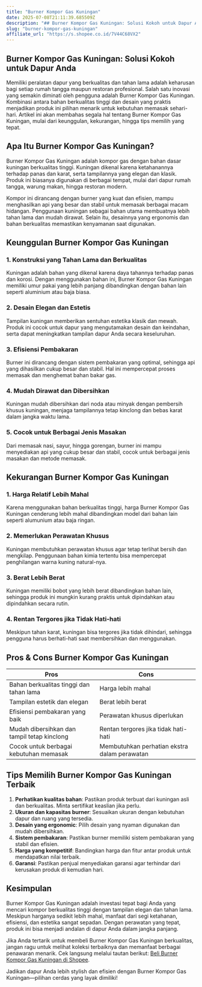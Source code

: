 ```yaml
---
title: "Burner Kompor Gas Kuningan"
date: 2025-07-08T21:11:39.685509Z
description: "## Burner Kompor Gas Kuningan: Solusi Kokoh untuk Dapur Anda..."
slug: "burner-kompor-gas-kuningan"
affiliate_url: "https://s.shopee.co.id/7V44C68VX2"
---
```

## Burner Kompor Gas Kuningan: Solusi Kokoh untuk Dapur Anda

Memiliki peralatan dapur yang berkualitas dan tahan lama adalah keharusan bagi setiap rumah tangga maupun restoran profesional. Salah satu inovasi yang semakin diminati oleh pengguna adalah Burner Kompor Gas Kuningan. Kombinasi antara bahan berkualitas tinggi dan desain yang praktis menjadikan produk ini pilihan menarik untuk kebutuhan memasak sehari-hari. Artikel ini akan membahas segala hal tentang Burner Kompor Gas Kuningan, mulai dari keunggulan, kekurangan, hingga tips memilih yang tepat.

## Apa Itu Burner Kompor Gas Kuningan?

Burner Kompor Gas Kuningan adalah kompor gas dengan bahan dasar kuningan berkualitas tinggi. Kuningan dikenal karena ketahanannya terhadap panas dan karat, serta tampilannya yang elegan dan klasik. Produk ini biasanya digunakan di berbagai tempat, mulai dari dapur rumah tangga, warung makan, hingga restoran modern.

Kompor ini dirancang dengan burner yang kuat dan efisien, mampu menghasilkan api yang besar dan stabil untuk memasak berbagai macam hidangan. Penggunaan kuningan sebagai bahan utama membuatnya lebih tahan lama dan mudah dirawat. Selain itu, desainnya yang ergonomis dan bahan berkualitas memastikan kenyamanan saat digunakan.

## Keunggulan Burner Kompor Gas Kuningan

### 1. Konstruksi yang Tahan Lama dan Berkualitas

Kuningan adalah bahan yang dikenal karena daya tahannya terhadap panas dan korosi. Dengan menggunakan bahan ini, Burner Kompor Gas Kuningan memiliki umur pakai yang lebih panjang dibandingkan dengan bahan lain seperti aluminium atau baja biasa.

### 2. Desain Elegan dan Estetis

Tampilan kuningan memberikan sentuhan estetika klasik dan mewah. Produk ini cocok untuk dapur yang mengutamakan desain dan keindahan, serta dapat meningkatkan tampilan dapur Anda secara keseluruhan.

### 3. Efisiensi Pembakaran

Burner ini dirancang dengan sistem pembakaran yang optimal, sehingga api yang dihasilkan cukup besar dan stabil. Hal ini mempercepat proses memasak dan menghemat bahan bakar gas.

### 4. Mudah Dirawat dan Dibersihkan

Kuningan mudah dibersihkan dari noda atau minyak dengan pembersih khusus kuningan, menjaga tampilannya tetap kinclong dan bebas karat dalam jangka waktu lama.

### 5. Cocok untuk Berbagai Jenis Masakan

Dari memasak nasi, sayur, hingga gorengan, burner ini mampu menyediakan api yang cukup besar dan stabil, cocok untuk berbagai jenis masakan dan metode memasak.

## Kekurangan Burner Kompor Gas Kuningan

### 1. Harga Relatif Lebih Mahal

Karena menggunakan bahan berkualitas tinggi, harga Burner Kompor Gas Kuningan cenderung lebih mahal dibandingkan model dari bahan lain seperti alumunium atau baja ringan.

### 2. Memerlukan Perawatan Khusus

Kuningan membutuhkan perawatan khusus agar tetap terlihat bersih dan mengkilap. Penggunaan bahan kimia tertentu bisa mempercepat penghilangan warna kuning natural-nya.

### 3. Berat Lebih Berat

Kuningan memiliki bobot yang lebih berat dibandingkan bahan lain, sehingga produk ini mungkin kurang praktis untuk dipindahkan atau dipindahkan secara rutin.

### 4. Rentan Tergores jika Tidak Hati-hati

Meskipun tahan karat, kuningan bisa tergores jika tidak dihindari, sehingga pengguna harus berhati-hati saat membersihkan dan menggunakan.

## Pros & Cons Burner Kompor Gas Kuningan

| **Pros**                                              | **Cons**                                               |
|--------------------------------------------------------|--------------------------------------------------------|
| Bahan berkualitas tinggi dan tahan lama              | Harga lebih mahal                                    |
| Tampilan estetik dan elegan                          | Berat lebih berat                                   |
| Efisiensi pembakaran yang baik                        | Perawatan khusus diperlukan                          |
| Mudah dibersihkan dan tampil tetap kinclong          | Rentan tergores jika tidak hati-hati                |
| Cocok untuk berbagai kebutuhan memasak               | Membutuhkan perhatian ekstra dalam perawatan       |

## Tips Memilih Burner Kompor Gas Kuningan Terbaik

1. **Perhatikan kualitas bahan**: Pastikan produk terbuat dari kuningan asli dan berkualitas. Minta sertifikat keaslian jika perlu.
2. **Ukuran dan kapasitas burner**: Sesuaikan ukuran dengan kebutuhan dapur dan ruang yang tersedia.
3. **Desain yang ergonomic**: Pilih desain yang nyaman digunakan dan mudah dibersihkan.
4. **Sistem pembakaran**: Pastikan burner memiliki sistem pembakaran yang stabil dan efisien.
5. **Harga yang kompetitif**: Bandingkan harga dan fitur antar produk untuk mendapatkan nilai terbaik.
6. **Garansi**: Pastikan penjual menyediakan garansi agar terhindar dari kerusakan produk di kemudian hari.

## Kesimpulan

Burner Kompor Gas Kuningan adalah investasi tepat bagi Anda yang mencari kompor berkualitas tinggi dengan tampilan elegan dan tahan lama. Meskipun harganya sedikit lebih mahal, manfaat dari segi ketahanan, efisiensi, dan estetika sangat sepadan. Dengan perawatan yang tepat, produk ini bisa menjadi andalan di dapur Anda dalam jangka panjang.

Jika Anda tertarik untuk membeli Burner Kompor Gas Kuningan berkualitas, jangan ragu untuk melihat koleksi terbaiknya dan memanfaat berbagai penawaran menarik. Cek langsung melalui tautan berikut: [Beli Burner Kompor Gas Kuningan di Shopee](https://s.shopee.co.id/7V44C68VX2).

Jadikan dapur Anda lebih stylish dan efisien dengan Burner Kompor Gas Kuningan—pilihan cerdas yang layak dimiliki!